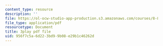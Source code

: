 ```yaml
---
content_type: resource
description: ''
file: https://ol-ocw-studio-app-production.s3.amazonaws.com/courses/8-851-effective-field-theory-spring-2013/956f7c5a6d223bd99b08e29b1c46262d_kEd-WsV7ESA.pdf
file_type: application/pdf
resourcetype: Document
title: 3play pdf file
uid: 956f7c5a-6d22-3bd9-9b08-e29b1c46262d
---
```

